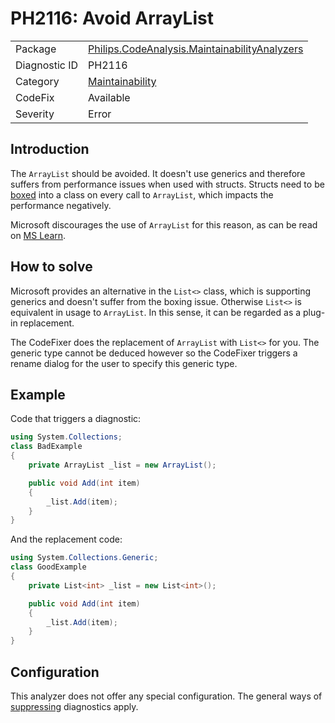 # PH2116: Avoid ArrayList

|  |  |
|--|--|
| Package | [Philips.CodeAnalysis.MaintainabilityAnalyzers](https://www.nuget.org/packages/Philips.CodeAnalysis.MaintainabilityAnalyzers) |
| Diagnostic ID | PH2116 |
| Category  | [Maintainability](../Maintainability.md) |
| CodeFix  | Available |
| Severity | Error |

## Introduction

The `ArrayList` should be avoided. It doesn't use generics and therefore suffers from performance issues when used with structs. Structs need to be [boxed](https://learn.microsoft.com/en-us/dotnet/csharp/programming-guide/types/boxing-and-unboxing) into a class on every call to `ArrayList`, which impacts the performance negatively.

Microsoft discourages the use of `ArrayList` for this reason, as can be read on [MS Learn](https://learn.microsoft.com/en-us/dotnet/api/system.collections.arraylist?view=net-7.0#remarks).

## How to solve

Microsoft provides an alternative in the `List<>` class, which is supporting generics and doesn't suffer from the boxing issue. Otherwise `List<>` is equivalent in usage to `ArrayList`. In this sense, it can be regarded as a plug-in replacement.

The CodeFixer does the replacement of `ArrayList` with `List<>` for you. The generic type cannot be deduced however so the CodeFixer triggers a rename dialog for the user to specify this generic type.

## Example

Code that triggers a diagnostic:
``` cs
using System.Collections;
class BadExample 
{
    private ArrayList _list = new ArrayList();

    public void Add(int item) 
    {
        _list.Add(item);
    }
}

```

And the replacement code:
``` cs
using System.Collections.Generic;
class GoodExample 
{
    private List<int> _list = new List<int>();

    public void Add(int item) 
    {
        _list.Add(item);
    }
}

```

## Configuration

This analyzer does not offer any special configuration. The general ways of [suppressing](https://learn.microsoft.com/en-us/dotnet/fundamentals/code-analysis/suppress-warnings) diagnostics apply.